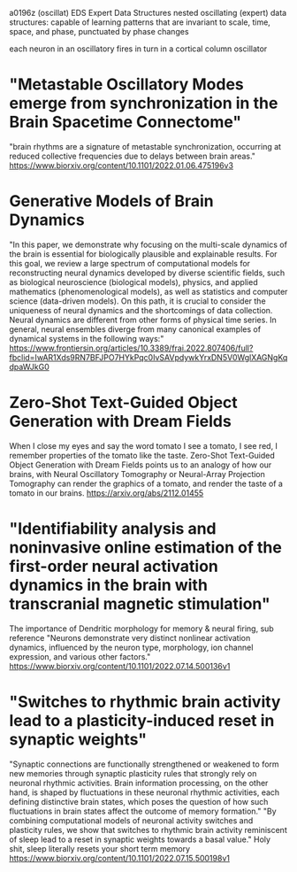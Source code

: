a0196z
(oscillat)
EDS Expert Data Structures
nested oscillating (expert) data structures: capable of learning patterns that are invariant to scale, time, space, and phase, punctuated by phase changes

each neuron in an oscillatory fires in turn
in a cortical column oscillator


# "Metastable Oscillatory Modes emerge from synchronization in the Brain Spacetime Connectome"
"brain rhythms are a signature of metastable synchronization, occurring at reduced collective frequencies due to delays between brain areas." 
https://www.biorxiv.org/content/10.1101/2022.01.06.475196v3

# Generative Models of Brain Dynamics
"In this paper, we demonstrate why focusing on the multi-scale dynamics of the brain is essential for biologically plausible and explainable results. For this goal, we review a large spectrum of computational models for reconstructing neural dynamics developed by diverse scientific fields, such as biological neuroscience (biological models), physics, and applied mathematics (phenomenological models), as well as statistics and computer science (data-driven models). On this path, it is crucial to consider the uniqueness of neural dynamics and the shortcomings of data collection. Neural dynamics are different from other forms of physical time series. In general, neural ensembles diverge from many canonical examples of dynamical systems in the following ways:"
https://www.frontiersin.org/articles/10.3389/frai.2022.807406/full?fbclid=IwAR1Xds9RN7BFJPO7HYkPqc0IvSAVpdywkYrxDN5V0WglXAGNgKqdpaWJkG0

# Zero-Shot Text-Guided Object Generation with Dream Fields
When I close my eyes and say the word tomato I see a tomato, I see red, I remember properties of the tomato like the taste. Zero-Shot Text-Guided Object Generation with Dream Fields points us to an analogy of how our brains, with Neural Oscillatory Tomography or Neural-Array Projection Tomography can render the graphics of a tomato, and render the taste of a tomato in our brains.
https://arxiv.org/abs/2112.01455


# "Identifiability analysis and noninvasive online estimation of the first-order neural activation dynamics in the brain with transcranial magnetic stimulation" 
The importance of Dendritic morphology for memory & neural firing, sub reference "Neurons demonstrate very distinct nonlinear activation dynamics, influenced by the neuron type, morphology, ion channel expression, and various other factors."
https://www.biorxiv.org/content/10.1101/2022.07.14.500136v1

# "Switches to rhythmic brain activity lead to a plasticity-induced reset in synaptic weights"
"Synaptic connections are functionally strengthened or weakened to form new memories through synaptic plasticity rules that strongly rely on neuronal rhythmic activities. Brain information processing, on the other hand, is shaped by fluctuations in these neuronal rhythmic activities, each defining distinctive brain states, which poses the question of how such fluctuations in brain states affect the outcome of memory formation."
"By combining computational models of neuronal activity switches and plasticity rules, we show that switches to rhythmic brain activity reminiscent of sleep lead to a reset in synaptic weights towards a basal value."
Holy shit, sleep literally resets your short term memory
https://www.biorxiv.org/content/10.1101/2022.07.15.500198v1
